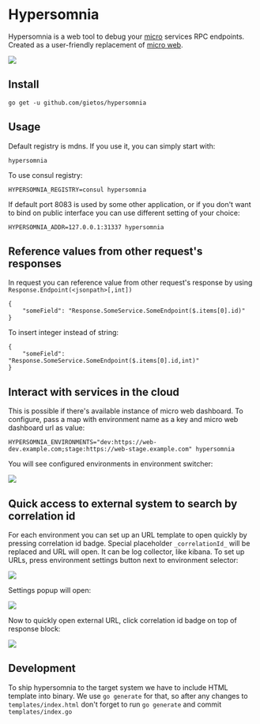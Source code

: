 # Hypersomnia

Hypersomnia is a web tool to debug your [micro](https://github.com/micro/go-micro) services RPC endpoints. 
Created as a user-friendly replacement of [micro web](https://github.com/micro/micro/tree/master/web).

![](https://i.imgur.com/VJHYUx6.png)

## Install
```
go get -u github.com/gietos/hypersomnia
```

## Usage

Default registry is mdns. If you use it, you can simply start with:
```
hypersomnia
```

To use consul registry:
```
HYPERSOMNIA_REGISTRY=consul hypersomnia
```

If default port 8083 is used by some other application, or if you don't want to bind on public interface you can use different setting of your choice:
```
HYPERSOMNIA_ADDR=127.0.0.1:31337 hypersomnia
```

## Reference values from other request's responses

In request you can reference value from other request's response by using `Response.Endpoint(<jsonpath>[,int])` 

```
{
    "someField": "Response.SomeService.SomeEndpoint($.items[0].id)" 
}
```

To insert integer instead of string:

```
{
    "someField": "Response.SomeService.SomeEndpoint($.items[0].id,int)" 
}
```

## Interact with services in the cloud

This is possible if there's available instance of micro web dashboard. To configure, pass a map with 
environment name as a key and micro web dashboard url as value:

```
HYPERSOMNIA_ENVIRONMENTS="dev:https://web-dev.example.com;stage:https://web-stage.example.com" hypersomnia 
```

You will see configured environments in environment switcher:

![](https://i.imgur.com/642Ycdq.png)

## Quick access to external system to search by correlation id

For each environment you can set up an URL template to open quickly by pressing correlation id badge.
Special placeholder `_correlationId_` will be replaced and URL will open.
It can be log collector, like kibana. To set up URLs, press environment settings button next to environment selector:

![](https://i.imgur.com/yQSRj4O.png)

Settings popup will open:

![](https://i.imgur.com/xGu7ffp.png)

Now to quickly open external URL, click correlation id badge on top of response block:

![](https://i.imgur.com/K3L9Ze7.png) 

## Development

To ship hypersomnia to the target system we have to include HTML template into binary. We use `go generate` for that, so
after any changes to `templates/index.html` don't forget to run `go generate` and commit `templates/index.go`
 